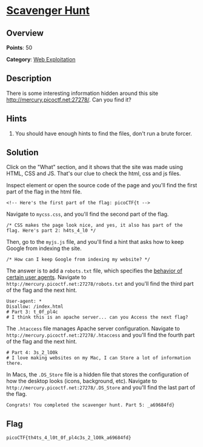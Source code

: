# [Scavenger Hunt](https://play.picoctf.org/practice/challenge/161)

## Overview

**Points**: 50

**Category**: [Web Exploitation](../)

## Description

There is some interesting information hidden around this site <http://mercury.picoctf.net:27278/>. Can you find it?

## Hints

1. You should have enough hints to find the files, don't run a brute forcer.

## Solution

Click on the "What" section, and it shows that the site was made using HTML, CSS and JS. That's our clue to check the html, css and js files.

Inspect element or open the source code of the page and you'll find the first part of the flag in the html file.

```
<!-- Here's the first part of the flag: picoCTF{t -->
```

Navigate to `mycss.css`, and you'll find the second part of the flag.

```
/* CSS makes the page look nice, and yes, it also has part of the flag. Here's part 2: h4ts_4_l0 */
```

Then, go to the `myjs.js` file, and you'll find a hint that asks how to keep Google from indexing the site.

```
/* How can I keep Google from indexing my website? */
```

The answer is to add a `robots.txt` file, which specifies the [behavior of certain user agents](https://moz.com/learn/seo/robotstxt). Navigate to `http://mercury.picoctf.net:27278/robots.txt` and you'll find the third part of the flag and the next hint.

```
User-agent: *
Disallow: /index.html
# Part 3: t_0f_pl4c
# I think this is an apache server... can you Access the next flag?
```

The `.htaccess` file manages Apache server configuration. Navigate to `http://mercury.picoctf.net:27278/.htaccess` and you'll find the fourth part of the flag and the next hint.

```
# Part 4: 3s_2_lO0k
# I love making websites on my Mac, I can Store a lot of information there.
```

In Macs, the `.DS_Store` file is a hidden file that stores the configuration of how the desktop looks (icons, background, etc). Navigate to `http://mercury.picoctf.net:27278/.DS_Store` and you'll find the last part of the flag.

```
Congrats! You completed the scavenger hunt. Part 5: _a69684fd}
```

## Flag

`picoCTF{th4ts_4_l0t_0f_pl4c3s_2_lO0k_a69684fd}`